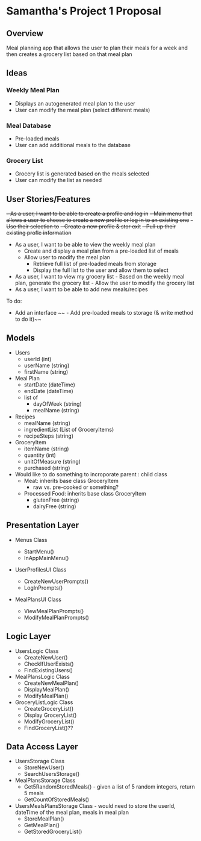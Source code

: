 # Samantha's Project 1 Proposal

## Overview
Meal planning app that allows the user to plan their meals for a week and then creates a grocery list based on that meal plan

## Ideas

### Weekly Meal Plan
- Displays an autogenerated meal plan to the user
- User can modify the meal plan (select different meals)

### Meal Database
 - Pre-loaded meals
 - User can add additional meals to the database

 ### Grocery List
 - Grocery list is generated based on the meals selected
 - User can modify the list as needed

 ## User Stories/Features
 ~~- As a user, I want to be able to create a profile and log in~~
    ~~- Main menu that allows a user to choose to create a new profile or log in to an existing one~~
    ~~- Use their selection to~~
        ~~- Create a new profile & stor exit~~
        ~~- Pull up their existing profle information~~
- As a user, I want to be able to view the weekly meal plan
    - Create and display a meal plan from a pre-loaded list of meals
    - Allow user to modify the meal plan
        - Retrieve full list of pre-loaded meals from storage
        - Display the full list to the user and allow them to select
- As a user, I want to view my grocery list
        - Based on the weekly meal plan, generate the grocery list
        - Allow the user to modify the grocery list
- As a user, I want to be able to add new meals/recipes

To do:
- Add an interface
~~ - Add pre-loaded meals to storage (& write method to do it)~~


## Models
- Users
    - userId (int)
    - userName (string)
    - firstName (string)
- Meal Plan
    - startDate (dateTime)
    - endDate (dateTime)
    - list of
        - dayOfWeek (string)
        - mealName (string)
- Recipes
    - mealName (string)
    - ingredientList (List of GroceryItems)
    - recipeSteps (string)
- GroceryItem
    - itemName (string)
    - quantity (int)
    - unitOfMeasure (string)
    - purchased (string)
- Would like to do something to incroporate parent : child class
    - Meat: inherits base class GroceryItem
        - raw vs. pre-cooked or something?
    - Processed Food: inherits base class GroceryItem
        - glutenFree (string)
        - dairyFree (string)

## Presentation Layer
- Menus Class
    - StartMenu()
    - InAppMainMenu()

- UserProfilesUI Class
    - CreateNewUserPrompts()
    - LogInPrompts()

- MealPlansUI Class
    - ViewMealPlanPrompts()
    - ModifyMealPlanPrompts()

## Logic Layer
- UsersLogic Class
    - CreateNewUser()
    - CheckIfUserExists()
    - FindExistingUsers()
- MealPlansLogic Class
    - CreateNewMealPlan()
    - DisplayMealPlan()
    - ModifyMealPlan()
- GroceryListLogic Class
    - CreateGroceryList()
    - Display GroceryList()
    - ModifyGroceryList()
    - FindGroceryList()??


## Data Access Layer
- UsersStorage Class
    - StoreNewUser()
    - SearchUsersStorage()
- MealPlansStorage Class
    - Get5RandomStoredMeals() - given a list of 5 random integers, return 5 meals
    - GetCountOfStoredMeals()
- UsersMealsPlansStorage Class - would need to store the userId, dateTime of the meal plan, meals in meal plan
    - StoreMealPlan()
    - GetMealPlan()
    - GetStoredGroceryList()
